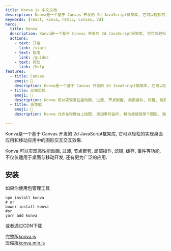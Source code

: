 ```yaml
---
title: Konva.js 中文文档
description: Konva是一个基于 Canvas 开发的 2d JavaScript框架库, 它可以轻松的实现桌面应用和移动应用中的图形交互交互效果.
keywords: [react, konva, html5, canvas, 2d]
hero:
  title: Konva
  description: Konva是一个基于 Canvas 开发的 2d JavaScript框架库, 它可以轻松的实现桌面应用和移动应用中的图形交互交互效果.
  actions:
    - text: 开始
      link: /start
    - text: 指南
      link: /guides
    - text: 帮助
      link: /help
features:
  - title: Canvas
    emoji: 💎
    description: Konva是一个基于 Canvas 开发的 2d JavaScript框架库, 它可以轻松的实现桌面应用和移动应用中的图形交互交互效果.
  - title: 动画实现
    emoji: 🌈
    description: Konva 可以实现高性能动画, 过渡, 节点嵌套, 局部操作, 滤镜, 缓存, 事件等功能, 不仅仅适用于桌面与移动开发, 还有更为广泛的应用.
  - title: 高性能
    emoji: 🚀
    description: Konva 允许在你舞台上绘图, 添加事件监听, 移动或缩放某个图形, 独立旋转, 以及高效的动画. 即使应用中含有数千个图形也是可以轻松实现的.

---
```


Konva是一个基于 Canvas 开发的 2d JavaScript框架库, 它可以轻松的实现桌面应用和移动应用中的图形交互交互效果.

Konva 可以实现高性能动画, 过渡, 节点嵌套, 局部操作, 滤镜, 缓存, 事件等功能, 不仅仅适用于桌面与移动开发, 还有更为广泛的应用.

## 安装

如果你使用包管理工具

```shell
npm install konva  
# or  
bower install konva
#or
yarn add konva
```

或者通过CDN下载

完整版[konva.js](https://unpkg.com/konva@9.3.6/konva.js)  
压缩版[konva.min.js](https://unpkg.com/konva@9.3.6/konva.min.js)
